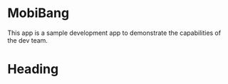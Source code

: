 MobiBang
========
This app is a sample development app to demonstrate the capabilities of the dev team.

Heading
==========
